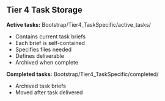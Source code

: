 ## Tier 4 Task Storage

**Active tasks:** Bootstrap/Tier4_TaskSpecific/active_tasks/
- Contains current task briefs
- Each brief is self-contained
- Specifies files needed
- Defines deliverable
- Archived when complete

**Completed tasks:** Bootstrap/Tier4_TaskSpecific/completed/
- Archived task briefs
- Moved after task delivered
